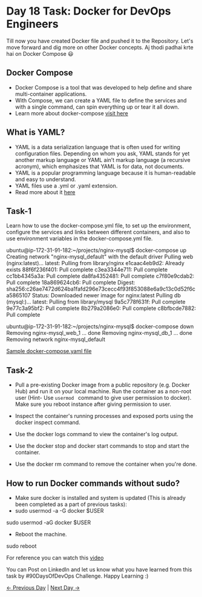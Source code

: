 # Day 18 Task: Docker for DevOps Engineers

Till now you have created Docker file and pushed it to the Repository. Let's move forward and dig more on other Docker concepts.
Aj thodi padhai krte hai on Docker Compose 😃

## Docker Compose

- Docker Compose is a tool that was developed to help define and share multi-container applications.
- With Compose, we can create a YAML file to define the services and with a single command, can spin everything up or tear it all down.
- Learn more about docker-compose [visit here](https://tecadmin.net/tutorial/docker/docker-compose/)

## What is YAML?

- YAML is a data serialization language that is often used for writing configuration files. Depending on whom you ask, YAML stands for yet another markup language or YAML ain’t markup language (a recursive acronym), which emphasizes that YAML is for data, not documents.
- YAML is a popular programming language because it is human-readable and easy to understand.
- YAML files use a .yml or .yaml extension.
- Read more about it [here](https://www.redhat.com/en/topics/automation/what-is-yaml)

## Task-1

Learn how to use the docker-compose.yml file, to set up the environment, configure the services and links between different containers, and also to use environment variables in the docker-compose.yml file.


ubuntu@ip-172-31-91-182:~/projects/nginx-mysql$ docker-compose up
Creating network "nginx-mysql_default" with the default driver
Pulling web (nginx:latest)...
latest: Pulling from library/nginx
e1caac4eb9d2: Already exists
88f6f236f401: Pull complete
c3ea3344e711: Pull complete
cc1bb4345a3a: Pull complete
da8fa4352481: Pull complete
c7f80e9cdab2: Pull complete
18a869624cb6: Pull complete
Digest: sha256:c26ae7472d624ba1fafd296e73cecc4f93f853088e6a9c13c0d52f6ca5865107
Status: Downloaded newer image for nginx:latest
Pulling db (mysql:)...
latest: Pulling from library/mysql
9a5c778f631f: Pull complete
9e77c3a95bf2: Pull complete
8b279a2086e0: Pull complete
c8bfbcde7882: Pull complete

ubuntu@ip-172-31-91-182:~/projects/nginx-mysql$ docker-compose down
Removing nginx-mysql_web_1 ... done
Removing nginx-mysql_db_1  ... done
Removing network nginx-mysql_default




[Sample docker-compose.yaml file](https://github.com/LondheShubham153/90DaysOfDevOps/blob/master/2023/day18/docker-compose.yaml)

## Task-2

- Pull a pre-existing Docker image from a public repository (e.g. Docker Hub) and run it on your local machine. Run the container as a non-root user (Hint- Use `usermod ` command to give user permission to docker). Make sure you reboot instance after giving permission to user.

  
- Inspect the container's running processes and exposed ports using the docker inspect command.
- Use the docker logs command to view the container's log output.
- Use the docker stop and docker start commands to stop and start the container.
- Use the docker rm command to remove the container when you're done.

## How to run Docker commands without sudo?

- Make sure docker is installed and system is updated (This is already been completed as a part of previous tasks):
- sudo usermod -a -G docker $USER

sudo usermod -aG docker $USER

- Reboot the machine.

sudo reboot

For reference you can watch this [video](https://youtu.be/Tevxhn6Odc8)

You can Post on LinkedIn and let us know what you have learned from this task by #90DaysOfDevOps Challenge. Happy Learning :)

[← Previous Day](../day17/README.md) | [Next Day →](../day19/README.md)
